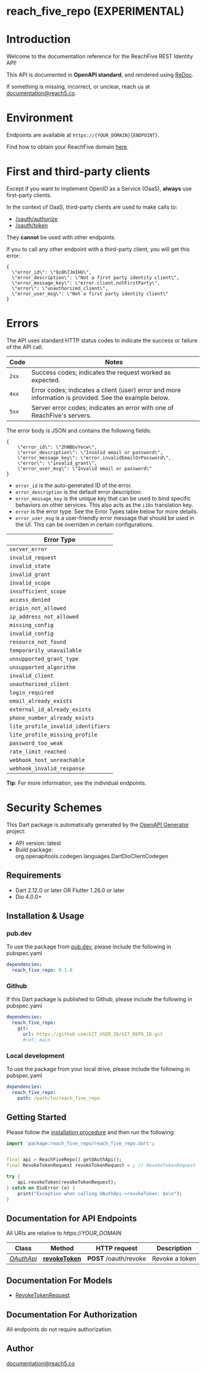 # reach_five_repo (EXPERIMENTAL)
# Introduction
Welcome to the documentation reference for the ReachFive REST Identity API!

This API is documented in **OpenAPI standard**, and rendered using [ReDoc](https://github.com/Redocly/redoc).

If something is missing, incorrect, or unclear, reach us at <documentation@reach5.co>.


# Environment
Endpoints are available at `https://{YOUR_DOMAIN}{ENDPOINT}`.

Find how to obtain your ReachFive domain [here](https://developer.reachfive.com/docs/console.html#access-your-reachfive-console).

# First and third-party clients

Except if you want to implement OpenID as a Service (OaaS), **always** use first-party clients.

In the context of OaaS, third-party clients are used to make calls to:

- [/oauth/authorize](#operation/authorizeUser)
- [/oauth/token](#operation/retrieveAccessToken)

They **cannot** be used with other endpoints.

If you to call any other endpoint with a third-party client, you will get this error:

```
{
  \"error_id\": \"9z8h7JmIHU\",
  \"error_description\": \"Not a first party identity client\",
  \"error_message_key\": \"error.client.notFirstParty\",
  \"error\": \"unauthorized_client\",
  \"error_user_msg\": \"Not a first party identity client\"
}
```

# Errors

The API uses standard HTTP status codes to indicate the success or failure of the API call.

|Code   |Notes                                                                                           |
|-------|------------------------------------------------------------------------------------------------|
|`2xx`  | Success codes; indicates the request worked as expected.                                  |
|`4xx`  | Error codes; indicates a client (user) error and more information is provided. See the example below.       |
|`5xx`  | Server error codes; indicates an error with one of ReachFive's servers.                        |

The error body is JSON and contains the following fields:

```
{
    \"error_id\": \"2hNBbvYecw\",
    \"error_description\": \"Invalid email or password\",
    \"error_message_key\": \"error.invalidEmailOrPassword\",
    \"error\": \"invalid_grant\",
    \"error_user_msg\": \"Invalid email or password\"
}
```

- `error_id` is the auto-generated ID of the error.
- `error_description` is the default error description.
- `error_message_key` is the unique key that can be used to bind specific behaviors on other services. This also acts as the `i18n` translation key.
- `error` is the error type. See the Error Types table below for more details.
- `error_user_msg` is a user-friendly error message that should be used in the UI. This can be overriden in certain configurations.

|Error Type|
|----------|
|`server_error`|
|`invalid_request`|
|`invalid_state`|
|`invalid_grant`|
|`invalid_scope`|
|`insufficient_scope`|
|`access_denied`|
|`origin_not_allowed`|
|`ip_address_not_allowed`|
|`missing_config`|
|`invalid_config`|
|`resource_not_found`|
|`temporarily_unavailable`|
|`unsupported_grant_type`|
|`unsupported_algorithm`|
|`invalid_client`|
|`unauthorized_client`|
|`login_required`|
|`email_already_exists`|
|`external_id_already_exists`|
|`phone_number_already_exists`|
|`lite_profile_invalid_identifiers`|
|`lite_profile_missing_profile`|
|`password_too_weak`|
|`rate_limit_reached`|
|`webhook_host_unreachable`|
|`webhook_invalid_response`|

**Tip**: For more information, see the individual endpoints.

# Security Schemes
<SecurityDefinitions />


This Dart package is automatically generated by the [OpenAPI Generator](https://openapi-generator.tech) project:

- API version: latest
- Build package: org.openapitools.codegen.languages.DartDioClientCodegen

## Requirements

* Dart 2.12.0 or later OR Flutter 1.26.0 or later
* Dio 4.0.0+

## Installation & Usage

### pub.dev
To use the package from [pub.dev](https://pub.dev), please include the following in pubspec.yaml
```yaml
dependencies:
  reach_five_repo: 0.1.0
```

### Github
If this Dart package is published to Github, please include the following in pubspec.yaml
```yaml
dependencies:
  reach_five_repo:
    git:
      url: https://github.com/GIT_USER_ID/GIT_REPO_ID.git
      #ref: main
```

### Local development
To use the package from your local drive, please include the following in pubspec.yaml
```yaml
dependencies:
  reach_five_repo:
    path: /path/to/reach_five_repo
```

## Getting Started

Please follow the [installation procedure](#installation--usage) and then run the following:

```dart
import 'package:reach_five_repo/reach_five_repo.dart';


final api = ReachFiveRepo().getOAuthApi();
final RevokeTokenRequest revokeTokenRequest = ; // RevokeTokenRequest | 

try {
    api.revokeToken(revokeTokenRequest);
} catch on DioError (e) {
    print("Exception when calling OAuthApi->revokeToken: $e\n");
}

```

## Documentation for API Endpoints

All URIs are relative to *https://YOUR_DOMAIN*

Class | Method | HTTP request | Description
------------ | ------------- | ------------- | -------------
[*OAuthApi*](doc/OAuthApi.md) | [**revokeToken**](doc/OAuthApi.md#revoketoken) | **POST** /oauth/revoke | Revoke a token


## Documentation For Models

 - [RevokeTokenRequest](doc/RevokeTokenRequest.md)


## Documentation For Authorization

 All endpoints do not require authorization.


## Author

documentation@reach5.co

